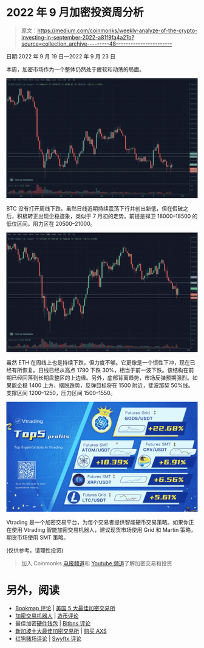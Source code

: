 # 2022 年 9 月加密投资周分析

> 原文：<https://medium.com/coinmonks/weekly-analyze-of-the-crypto-investing-in-september-2022-a81f9fa4a21b?source=collection_archive---------48----------------------->

日期:2022 年 9 月 19 日—2022 年 9 月 23 日

本周，加密市场作为一个整体仍然处于疲软和动荡的局面。

![](img/0418955484259d2be511cb150b96277f.png)

BTC 没有打开周线下跌。虽然日线近期持续震荡下行并创出新低，但在假破之后，积极转正出现企稳迹象，类似于 7 月初的走势。前提是捍卫 18000–18500 的低位区间。阻力区在 20500–21000。

![](img/0f94d5d6e15f8ee3a96493a715dbd37f.png)

虽然 ETH 在周线上也是持续下跌，但力度不够。它更像是一个惯性下冲，现在已经有所恢复。日线已经从高点 1790 下跌 30%，相当于前一波下跌。该结构在前期已经回落到长期盘整区的上边缘。另外，底部背离趋势，市场反弹预期强烈。如果能企稳 1400 上方，摆脱跌势，反弹目标将在 1500 附近，斐波那契 50%线。支撑区间 1200–1250，压力区间 1500–1550。

![](img/d5ebae562f6faef8b6cdcf3cea435e77.png)

Vtrading 是一个加密交易平台，为每个交易者提供智能硬币交易策略。如果你正在使用 Vtrading 智能加密交易机器人，建议现货市场使用 Grid 和 Martin 策略，期货市场使用 SMT 策略。

(仅供参考，请理性投资)

> 加入 Coinmonks [电报频道](https://t.me/coincodecap)和 [Youtube 频道](https://www.youtube.com/c/coinmonks/videos)了解加密交易和投资

# 另外，阅读

*   [Bookmap 评论](https://coincodecap.com/bookmap-review-2021-best-trading-software) | [美国 5 大最佳加密交易所](https://coincodecap.com/crypto-exchange-usa)
*   [加密交易机器人](/coinmonks/crypto-trading-bot-c2ffce8acb2a) | [造币评论](https://coincodecap.com/coingate-review)
*   最佳加密[硬件钱包](/coinmonks/hardware-wallets-dfa1211730c6) | [Bitbns 评论](/coinmonks/bitbns-review-38256a07e161)
*   [新加坡十大最佳加密交易所](https://coincodecap.com/crypto-exchange-in-singapore) | [购买 AXS](https://coincodecap.com/buy-axs-token)
*   [红狗赌场评论](https://coincodecap.com/red-dog-casino-review) | [Swyftx 评论](https://coincodecap.com/swyftx-review)